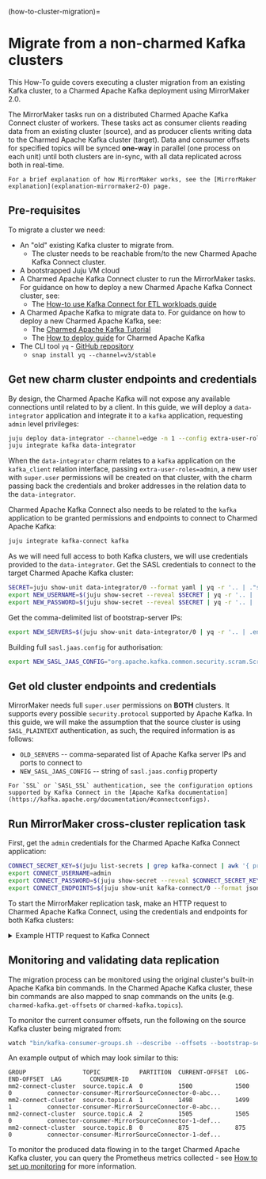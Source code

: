 (how-to-cluster-migration)=
# Migrate from a non-charmed Kafka clusters

This How-To guide covers executing a cluster migration from an existing Kafka cluster, to a Charmed Apache Kafka deployment using MirrorMaker 2.0.

The MirrorMaker tasks run on a distributed Charmed Apache Kafka Connect cluster of workers. These tasks act as consumer clients reading data from an existing cluster (source), and as producer clients writing data to the Charmed Apache Kafka cluster (target). Data and consumer offsets for specified topics will be synced **one-way** in parallel (one process on each unit) until both clusters are in-sync, with all data replicated across both in real-time.

```{note}
For a brief explanation of how MirrorMaker works, see the [MirrorMaker explanation](explanation-mirrormaker2-0) page.
```

## Pre-requisites

To migrate a cluster we need:

- An "old" existing Kafka cluster to migrate from.
  - The cluster needs to be reachable from/to the new Charmed Apache Kafka Connect cluster. 
- A bootstrapped Juju VM cloud
- A Charmed Apache Kafka Connect cluster to run the MirrorMaker tasks. For guidance on how to deploy a new Charmed Apache Kafka Connect cluster, see:
    - The [How-to use Kafka Connect for ETL workloads guide](how-to-use-kafka-connect)
- A Charmed Apache Kafka to migrate data to. For guidance on how to deploy a new Charmed Apache Kafka, see:
  - The [Charmed Apache Kafka Tutorial](tutorial-introduction)
  - The [How to deploy guide](how-to-deploy-deploy-anywhere) for Charmed Apache Kafka
- The CLI tool `yq` - [GitHub repository](https://github.com/mikefarah/yq)
  - `snap install yq --channel=v3/stable`

## Get new charm cluster endpoints and credentials

By design, the Charmed Apache Kafka will not expose any available connections until related to by a client. In this guide, we will deploy a `data-integrator` application and integrate it to a `kafka` application, requesting `admin` level privileges:

```bash
juju deploy data-integrator --channel=edge -n 1 --config extra-user-roles="admin" --config topic-name="__data-integrator-user"
juju integrate kafka data-integrator
```

When the `data-integrator` charm relates to a `kafka` application on the `kafka_client` relation interface, passing `extra-user-roles=admin`, a new user with `super.user` permissions will be created on that cluster, with the charm passing back the credentials and broker addresses in the relation data to the `data-integrator`.

Charmed Apache Kafka Connect also needs to be related to the `kafka` application to be granted permissions and endpoints to connect to Charmed Apache Kafka:

```bash
juju integrate kafka-connect kafka
```

As we will need full access to both Kafka clusters, we will use credentials provided to the `data-integrator`. Get the SASL credentials to connect to the target Charmed Apache Kafka cluster:

```bash
SECRET=juju show-unit data-integrator/0 --format yaml | yq -r '.. | ."secret-user"? // empty' | grep -oP "[^\/]*$"
export NEW_USERNAME=$(juju show-secret --reveal $SECRET | yq -r '.. | .username? // empty')
export NEW_PASSWORD=$(juju show-secret --reveal $SECRET | yq -r '.. | .password? // empty')
```

Get the comma-delimited list of bootstrap-server IPs:

```bash
export NEW_SERVERS=$(juju show-unit data-integrator/0 | yq -r '.. | .endpoints? // empty')
```

Building full `sasl.jaas.config` for authorisation:

```bash
export NEW_SASL_JAAS_CONFIG="org.apache.kafka.common.security.scram.ScramLoginModule required username=\""${NEW_USERNAME}"\" password=\""${NEW_PASSWORD}\"\;
```

## Get old cluster endpoints and credentials

MirrorMaker needs full `super.user` permissions on **BOTH** clusters. It supports every possible `security.protocol` supported by Apache Kafka. In this guide, we will make the assumption that the source cluster is using `SASL_PLAINTEXT` authentication, as such, the required information is as follows:

- `OLD_SERVERS` -- comma-separated list of Apache Kafka server IPs and ports to connect to
- `NEW_SASL_JAAS_CONFIG` -- string of `sasl.jaas.config` property

```{note}
For `SSL` or `SASL_SSL` authentication, see the configuration options supported by Kafka Connect in the [Apache Kafka documentation](https://kafka.apache.org/documentation/#connectconfigs).
```

## Run MirrorMaker cross-cluster replication task

First, get the `admin` credentials for the Charmed Apache Kafka Connect application:

```bash
CONNECT_SECRET_KEY=$(juju list-secrets | grep kafka-connect | awk '{ print $1}')
export CONNECT_USERNAME=admin
export CONNECT_PASSWORD=$(juju show-secret --reveal $CONNECT_SECRET_KEY --format yaml | yq '.. | ."admin-password"? // empty' | tr -d '"')
export CONNECT_ENDPOINTS=$(juju show-unit kafka-connect/0 --format json | yq '.. | ."public-address"? // empty' | tr -d '"')
```

To start the MirrorMaker replication task, make an HTTP request to Charmed Apache Kafka Connect, using the credentials and endpoints for both Kafka clusters:

<details>

<summary>Example HTTP request to Kafka Connect</summary>

```bash
curl -u $CONNECT_USERNAME:$CONNECT_PASSWORD \
    -H "Content-Type: application/json" \
    -X POST http://$CONNECT_ENDPOINTS:8083/connectors \
    -d '{
        "name": "mirrormaker-migration",
        "config": {
            "connector.class": "org.apache.kafka.connect.mirror.MirrorSourceConnector",
            "replication.factor": "-1",
            "target.cluster.sasl.jaas.config": "$OLD_SASL_JAAS_CONFIG",
            "sync.topic.acls.enabled": "true",
            "tasks.max": "1",
            "replication.policy.class": "org.apache.kafka.connect.mirror.IdentityReplicationPolicy",
            "source.cluster.alias": "old",
            "refresh.groups.enabled": "true",
            "config.providers": "file",
            "producer.override.security.protocol": "SASL_PLAINTEXT",
            "sync.topic.configs.interval.seconds": "5",
            "consumer.auto.offset.reset": "earliest",
            "target.cluster.security.protocol": "SASL_PLAINTEXT",
            "config.providers.file.class": "org.apache.kafka.common.config.provider.FileConfigProvider",
            "replication.policy.separator": ".replica.",
            "value.converter": "org.apache.kafka.connect.converters.ByteArrayConverter",
            "key.converter": "org.apache.kafka.connect.converters.ByteArrayConverter",
            "clusters": "old-kafka,new-kafka",
            "refresh.groups.interval.seconds": "5",
            "refresh.topics.interval.seconds": "5",
            "topics.exclude": ".*[-.]internal,.*replica.*,__.*,connect-.*,new-kafka.*",
            "offset-syncs.topic.replication.factor": "-1",
            "producer.override.bootstrap.servers": "$NEW_SERVERS",
            "topics": ".*",
            "offset-syncs.topic.location": "target",
            "refresh.topics.enabled": "true",
            "target.cluster.sasl.mechanism": "SCRAM-SHA-512",
            "producer.enable.idempotence": "true",
            "groups": ".*",
            "source.cluster.sasl.jaas.config": "$OLD_SASL_JAAS_CONFIG",
            "source.cluster.bootstrap.servers": "$OLD_SERVERS",
            "source.cluster.sasl.mechanism": "SCRAM-SHA-512",
            "target.cluster.alias": "new",
            "groups.exclude": "console-consumer-.*, connect-.*, __.*",
            "name": "mirror_source_mirrormaker_r19",
            "target.cluster.bootstrap.servers": "$NEW_SERVERS",
            "producer.override.sasl.jaas.config": "$NEW_SASL_JAAS_CONFIG",
            "producer.override.sasl.mechanism": "SCRAM-SHA-512",
            "sync.topic.configs.enabled": "true",
            "source.cluster.security.protocol": "SASL_PLAINTEXT"
        }'
```

</details>

## Monitoring and validating data replication

The migration process can be monitored using the original cluster's built-in Apache Kafka bin commands. In the Charmed Apache Kafka cluster, these bin commands are also mapped to snap commands on the units (e.g. `charmed-kafka.get-offsets` or `charmed-kafka.topics`).

To monitor the current consumer offsets, run the following on the source Kafka cluster being migrated from:

```bash
watch "bin/kafka-consumer-groups.sh --describe --offsets --bootstrap-server $OLD_SERVERS --all-groups"
```

An example output of which may look similar to this:

```text
GROUP                TOPIC           PARTITION  CURRENT-OFFSET  LOG-END-OFFSET  LAG        CONSUMER-ID
mm2-connect-cluster  source.topic.A  0          1500            1500            0          connector-consumer-MirrorSourceConnector-0-abc...
mm2-connect-cluster  source.topic.A  1          1498            1499            1          connector-consumer-MirrorSourceConnector-0-abc...
mm2-connect-cluster  source.topic.A  2          1505            1505            0          connector-consumer-MirrorSourceConnector-1-def...
mm2-connect-cluster  source.topic.B  0          875             875             0          connector-consumer-MirrorSourceConnector-1-def...
```

To monitor the produced data flowing in to the target Charmed Apache Kafka cluster, you can query the Prometheus metrics collected - see [How to set up monitoring](how-to-set-up-monitoring) for more information.
